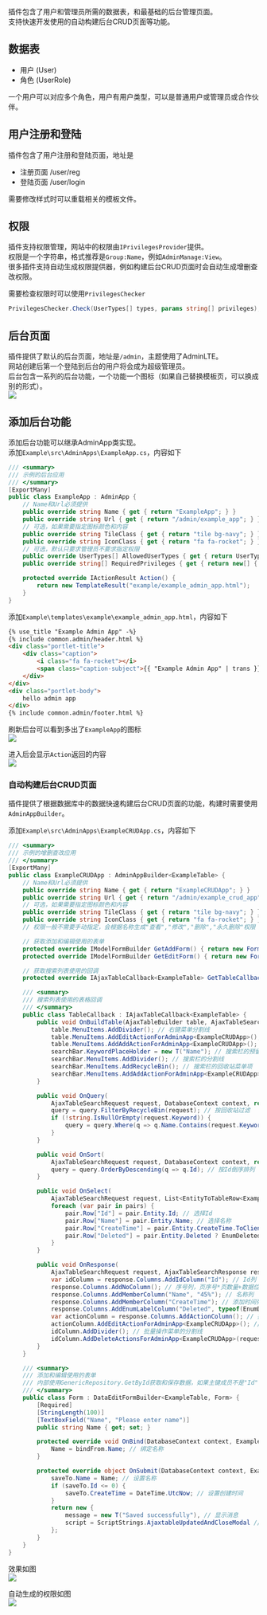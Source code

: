 插件包含了用户和管理员所需的数据表，和最基础的后台管理页面。<br/>
支持快速开发使用的自动构建后台CRUD页面等功能。<br/>

### <h2>数据表</h2>

- 用户 (User)
- 角色 (UserRole)

一个用户可以对应多个角色，用户有用户类型，可以是普通用户或管理员或合作伙伴。

### <h2>用户注册和登陆</h2>

插件包含了用户注册和登陆页面，地址是

- 注册页面 /user/reg
- 登陆页面 /user/login

需要修改样式时可以重载相关的模板文件。

### <h2>权限</h2>

插件支持权限管理，网站中的权限由`IPrivilegesProvider`提供。<br/>
权限是一个字符串，格式推荐是`Group:Name`，例如`AdminManage:View`。<br/>
很多插件支持自动生成权限提供器，例如构建后台CRUD页面时会自动生成增删查改权限。<br/>

需要检查权限时可以使用`PrivilegesChecker`
``` csharp
PrivilegesChecker.Check(UserTypes[] types, params string[] privileges);
```

### <h2>后台页面</h2>

插件提供了默认的后台页面，地址是`/admin`，主题使用了AdminLTE。<br/>
网站创建后第一个登陆到后台的用户将会成为超级管理员。<br/>
后台包含一系列的后台功能，一个功能一个图标（如果自己替换模板页，可以换成别的形式）。<br/>
![](../img/admin.jpg)

### <h2>添加后台功能</h2>

添加后台功能可以继承AdminApp类实现。<br/>
添加`Example\src\AdminApps\ExampleApp.cs`，内容如下
``` csharp
/// <summary>
/// 示例的后台应用
/// </summary>
[ExportMany]
public class ExampleApp : AdminApp {
	// Name和Url必须提供
	public override string Name { get { return "ExampleApp"; } }
	public override string Url { get { return "/admin/example_app"; } }
	// 可选，如果需要指定图标颜色和内容
	public override string TileClass { get { return "tile bg-navy"; } }
	public override string IconClass { get { return "fa fa-rocket"; } }
	// 可选，默认只要求管理员不要求指定权限
	public override UserTypes[] AllowedUserTypes { get { return UserTypesGroup.Admin; } }
	public override string[] RequiredPrivileges { get { return new[] { "ExampleApp:View" }; } }

	protected override IActionResult Action() {
		return new TemplateResult("example/example_admin_app.html");
	}
}
```

添加`Example\templates\example\example_admin_app.html`，内容如下
``` html
{% use_title "Example Admin App" -%}
{% include common.admin/header.html %}
<div class="portlet-title">
	<div class="caption">
		<i class="fa fa-rocket"></i>
		<span class="caption-subject">{{ "Example Admin App" | trans }}</span>
	</div>
</div>
<div class="portlet-body">
	hello admin app
</div>
{% include common.admin/footer.html %}
```

刷新后台可以看到多出了`ExampleApp`的图标<br/>
![](../img/example_admin_app.jpg)

进入后会显示`Action`返回的内容<br/>
![](../img/example_admin_app_page.jpg)

### 自动构建后台CRUD页面

插件提供了根据数据库中的数据快速构建后台CRUD页面的功能，构建时需要使用`AdminAppBuilder`。<br/>

添加`Example\src\AdminApps\ExampleCRUDApp.cs`，内容如下
``` csharp
/// <summary>
/// 示例的增删查改应用
/// </summary>
[ExportMany]
public class ExampleCRUDApp : AdminAppBuilder<ExampleTable> {
	// Name和Url必须提供
	public override string Name { get { return "ExampleCRUDApp"; } }
	public override string Url { get { return "/admin/example_crud_app"; } }
	// 可选，如果需要指定图标颜色和内容
	public override string TileClass { get { return "tile bg-navy"; } }
	public override string IconClass { get { return "fa fa-rocket"; } }
	// 权限一般不需要手动指定，会根据名称生成"查看","修改","删除","永久删除"权限

	// 获取添加和编辑使用的表单
	protected override IModelFormBuilder GetAddForm() { return new Form(); }
	protected override IModelFormBuilder GetEditForm() { return new Form(); }

	// 获取搜索列表使用的回调
	protected override IAjaxTableCallback<ExampleTable> GetTableCallback() { return new TableCallback(); }

	/// <summary>
	/// 搜索列表使用的表格回调
	/// </summary>
	public class TableCallback : IAjaxTableCallback<ExampleTable> {
		public void OnBuildTable(AjaxTableBuilder table, AjaxTableSearchBarBuilder searchBar) {
			table.MenuItems.AddDivider(); // 右键菜单分割线
			table.MenuItems.AddEditActionForAdminApp<ExampleCRUDApp>(); // 右键编辑菜单项
			table.MenuItems.AddAddActionForAdminApp<ExampleCRUDApp>(); // 右键添加菜单项
			searchBar.KeywordPlaceHolder = new T("Name"); // 搜索栏的预留文本
			searchBar.MenuItems.AddDivider(); // 搜索栏的分割线
			searchBar.MenuItems.AddRecycleBin(); // 搜索栏的回收站菜单项
			searchBar.MenuItems.AddAddActionForAdminApp<ExampleCRUDApp>(); // 搜索栏的添加菜单项
		}

		public void OnQuery(
			AjaxTableSearchRequest request, DatabaseContext context, ref IQueryable<ExampleTable> query) {
			query = query.FilterByRecycleBin(request); // 按回收站过滤
			if (!string.IsNullOrEmpty(request.Keyword)) {
				query = query.Where(q => q.Name.Contains(request.Keyword)); // 按关键词过滤
			}
		}

		public void OnSort(
			AjaxTableSearchRequest request, DatabaseContext context, ref IQueryable<ExampleTable> query) {
			query = query.OrderByDescending(q => q.Id); // 按Id倒序排列
		}

		public void OnSelect(
			AjaxTableSearchRequest request, List<EntityToTableRow<ExampleTable>> pairs) {
			foreach (var pair in pairs) {
				pair.Row["Id"] = pair.Entity.Id; // 选择Id
				pair.Row["Name"] = pair.Entity.Name; // 选择名称
				pair.Row["CreateTime"] = pair.Entity.CreateTime.ToClientTimeString(); // 选择创建时间
				pair.Row["Deleted"] = pair.Entity.Deleted ? EnumDeleted.Deleted : EnumDeleted.None; // 选择删除状态
			}
		}

		public void OnResponse(
			AjaxTableSearchRequest request, AjaxTableSearchResponse response) {
			var idColumn = response.Columns.AddIdColumn("Id"); // Id列
			response.Columns.AddNoColumn(); // 序号列，页序号*页数量+数据位置(从1开始)
			response.Columns.AddMemberColumn("Name", "45%"); // 名称列
			response.Columns.AddMemberColumn("CreateTime"); // 添加时间列
			response.Columns.AddEnumLabelColumn("Deleted", typeof(EnumDeleted)); // 删除状态列
			var actionColumn = response.Columns.AddActionColumn(); // 操作列
			actionColumn.AddEditActionForAdminApp<ExampleCRUDApp>(); // 编辑按钮
			idColumn.AddDivider(); // 批量操作菜单的分割线
			idColumn.AddDeleteActionsForAdminApp<ExampleCRUDApp>(request); // 批量删除和恢复
		}
	}

	/// <summary>
	/// 添加和编辑使用的表单
	/// 内部使用GenericRepository.GetById获取和保存数据，如果主键成员不是"Id"请实现自定义的仓储类。
	/// </summary>
	public class Form : DataEditFormBuilder<ExampleTable, Form> {
		[Required]
		[StringLength(100)]
		[TextBoxField("Name", "Please enter name")]
		public string Name { get; set; }

		protected override void OnBind(DatabaseContext context, ExampleTable bindFrom) {
			Name = bindFrom.Name; // 绑定名称
		}

		protected override object OnSubmit(DatabaseContext context, ExampleTable saveTo) {
			saveTo.Name = Name; // 设置名称
			if (saveTo.Id <= 0) {
				saveTo.CreateTime = DateTime.UtcNow; // 设置创建时间
			}
			return new {
				message = new T("Saved successfully"), // 显示消息
				script = ScriptStrings.AjaxtableUpdatedAndCloseModal // 关闭模态框并刷新列表
			};
		}
	}
}
```

效果如图<br/>
![](../img/example_crud_app_list.jpg)

自动生成的权限如图<br/>
![](../img/example_crud_app_privileges.jpg)
